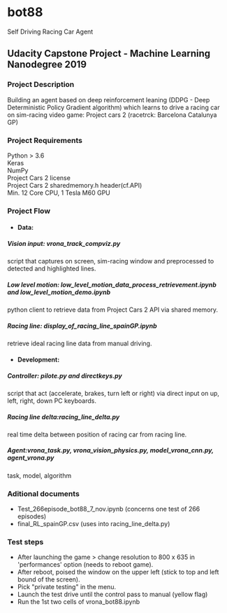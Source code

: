 # bot88
Self Driving Racing Car Agent

## Udacity Capstone Project - Machine Learning Nanodegree 2019

### Project Description
Building an agent based on deep reinforcement leaning (DDPG - Deep Deterministic Policy Gradient algorithm) which learns to drive a racing car on sim-racing video game: Project cars 2 (racetrck: Barcelona Catalunya GP)

### Project Requirements
Python > 3.6 <br>
Keras <br>
NumPy <br>
Project Cars 2 license<br>
Project Cars 2 sharedmemory.h header(cf.API)<br>
Min. 12 Core CPU, 1 Tesla M60 GPU<br>


### Project Flow
  - #### Data:
  ##### Vision input: vrona_track_compviz.py<br>
  script that captures on screen, sim-racing window and preprocessed to detected and highlighted lines.
                
  ##### Low level motion: low_level_motion_data_process_retrievement.ipynb and low_level_motion_demo.ipynb<br>
  python client to retrieve data from Project Cars 2 API via shared memory.
                    
  ##### Racing line: display_of_racing_line_spainGP.ipynb<br>
  retrieve ideal racing line data from manual driving.<br>

  - #### Development:
  ##### Controller: pilote.py and directkeys.py<br>
  script that act (accelerate, brakes, turn left or right) via direct input on up, left, right, down PC keyboards.
  
  ##### Racing line delta:racing_line_delta.py<br>
  real time delta between position of racing car from racing line.
                    
  ##### Agent:vrona_task.py, vrona_vision_physics.py, model_vrona_cnn.py, agent_vrona.py
  task, model, algorithm

### Aditional documents
  - Test_266episode_bot88_7_nov.ipynb (concerns one test of 266 episodes)
  - final_RL_spainGP.csv (uses into racing_line_delta.py)
  
### Test steps
- After launching the game > change resolution to 800 x 635 in 'performances' option (needs to reboot game).<br>
- After reboot, poised the window on the upper left (stick to top and left bound of the screen).<br>
- Pick "private testing" in the menu.<br>
- Launch the test drive until the control pass to manual (yellow flag)<br>
- Run the 1st two cells of vrona_bot88.ipynb<br>
